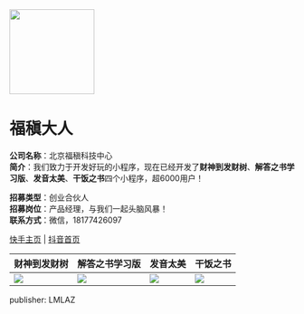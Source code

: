 <img width="150px" src="https://s21.ax1x.com/2024/11/26/pAhX6nP.md.png" />


# 福稹大人

**公司名称**：北京福稹科技中心  
**简介**：我们致力于开发好玩的小程序，现在已经开发了**财神到发财树**、**解答之书学习版**、**发音太美**、**干饭之书**四个小程序，超6000用户！  

**招募类型**：创业合伙人  
**招募岗位**：产品经理，与我们一起头脑风暴！  
**联系方式**：微信，18177426097

[快手主页](https://www.kuaishou.com/profile/3xmskhdw9xa2z4m) | [抖音首页](https://v.douyin.com/iDByjVw5/)

| 财神到发财树 | 解答之书学习版 | 发音太美 | 干饭之书 |
| --- | --- | --- | --- |
| ![](https://s21.ax1x.com/2024/11/26/pAhXHBV.jpg) | ![](https://s21.ax1x.com/2024/11/26/pAhXb7T.jpg) | ![](https://s21.ax1x.com/2024/11/26/pAhX7n0.jpg) | ![](https://s21.ax1x.com/2024/11/26/pAhXoXq.jpg) |

publisher: LMLAZ